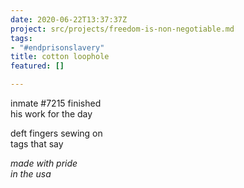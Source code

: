 ```yaml
---
date: 2020-06-22T13:37:37Z
project: src/projects/freedom-is-non-negotiable.md
tags:
- "#endprisonslavery"
title: cotton loophole
featured: []

---
```

inmate #7215 finished  
        his work for the day

deft fingers sewing on  
        tags that say

_made with pride  
        in the usa_